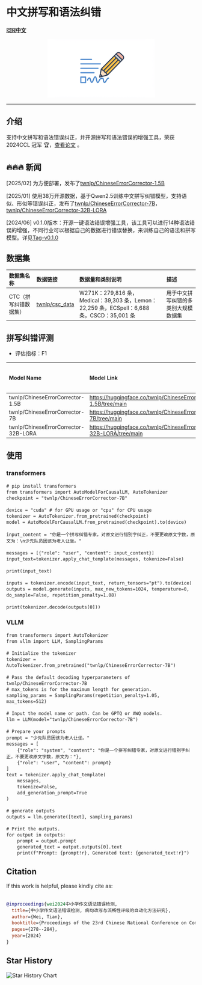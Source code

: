 #  中文拼写和语法纠错
[**🇨🇳中文**](https://github.com/TW-NLP/ChineseErrorCorrector/blob/main/README.md) 

<div align="center">
  <a href="https://github.com/TW-NLP/ChineseErrorCorrector">
    <img src="images/image_fx_.jpg" alt="Logo" height="156">
  </a>
</div>



-----------------



## 介绍
支持中文拼写和语法错误纠正，并开源拼写和语法错误的增强工具，荣获2024CCL 冠军 🏆，[查看论文](https://aclanthology.org/2024.ccl-3.31/) 。

## 🔥🔥🔥 新闻
[2025/02] 为方便部署，发布了[twnlp/ChineseErrorCorrector-1.5B](https://huggingface.co/twnlp/ChineseErrorCorrector-1.5B)

[2025/01] 使用38万开源数据，基于Qwen2.5训练中文拼写纠错模型，支持语似、形似等错误纠正，发布了[twnlp/ChineseErrorCorrector-7B](https://huggingface.co/twnlp/ChineseErrorCorrector-7B)，[twnlp/ChineseErrorCorrector-32B-LORA](https://huggingface.co/twnlp/ChineseErrorCorrector-32B-LORA/tree/main)

[2024/06] v0.1.0版本：开源一键语法错误增强工具，该工具可以进行14种语法错误的增强，不同行业可以根据自己的数据进行错误替换，来训练自己的语法和拼写模型。详见[Tag-v0.1.0](https://github.com/TW-NLP/ChineseErrorCorrector/tree/0.1.0)

## 数据集

| 数据集名称     | 数据链接                                                                                                      | 数据量和类别说明                                                                                                            | 描述          |
|:--------------|:-----------------------------------------------------------------------------------------------------------|:--------------------------------------------------------------------------------------------------------------------------|:------------|
| CTC（拼写纠错数据集） |[twnlp/csc_data](https://huggingface.co/datasets/twnlp/csc_data)  | W271K：279,816 条，Medical：39,303 条，Lemon：22,259 条，ECSpell：6,688 条，CSCD：35,001 条 | 用于中文拼写纠错的多类别大规模数据集 |



## 拼写纠错评测
- 评估指标：F1


| Model Name       | Model Link                                                                                                              | Base Model                 | Avg        | SIGHAN-2015 | EC-LAW (法律)| EC-MED （医疗）  | EC-ODW（公文） |
|:-----------------|:------------------------------------------------------------------------------------------------------------------------|:---------------------------|:-----------|:------------|:-------|:-------|:--------|
| twnlp/ChineseErrorCorrector-1.5B        | https://huggingface.co/twnlp/ChineseErrorCorrector-1.5B/tree/main                                    | Qwen/Qwen2.5-1.5B-Instruct | 0.459     | 0.346      | 0.517 | 0.433 | 0.540     |
| twnlp/ChineseErrorCorrector-7B        | https://huggingface.co/twnlp/ChineseErrorCorrector-7B/tree/main                                    | Qwen/Qwen2.5-7B-Instruct | 0.712     | 0.592      | 0.787 | 0.677 | 0.793     |
| twnlp/ChineseErrorCorrector-32B-LORA        | https://huggingface.co/twnlp/ChineseErrorCorrector-32B-LORA/tree/main                                    | Qwen/Qwen2.5-32B-Instruct |  0.757   |    0.594   | 0.776 |0.794 |   0.864  |

## 使用
### transformers 
```shell
# pip install transformers
from transformers import AutoModelForCausalLM, AutoTokenizer
checkpoint = "twnlp/ChineseErrorCorrector-7B"

device = "cuda" # for GPU usage or "cpu" for CPU usage
tokenizer = AutoTokenizer.from_pretrained(checkpoint)
model = AutoModelForCausalLM.from_pretrained(checkpoint).to(device)

input_content = "你是一个拼写纠错专家，对原文进行错别字纠正，不要更改原文字数，原文为：\n少先队员因该为老人让坐。"

messages = [{"role": "user", "content": input_content}]
input_text=tokenizer.apply_chat_template(messages, tokenize=False)

print(input_text)

inputs = tokenizer.encode(input_text, return_tensors="pt").to(device)
outputs = model.generate(inputs, max_new_tokens=1024, temperature=0, do_sample=False, repetition_penalty=1.08)

print(tokenizer.decode(outputs[0]))

```

### VLLM

```shell
from transformers import AutoTokenizer
from vllm import LLM, SamplingParams

# Initialize the tokenizer
tokenizer = AutoTokenizer.from_pretrained("twnlp/ChineseErrorCorrector-7B")

# Pass the default decoding hyperparameters of twnlp/ChineseErrorCorrector-7B
# max_tokens is for the maximum length for generation.
sampling_params = SamplingParams(repetition_penalty=1.05, max_tokens=512)

# Input the model name or path. Can be GPTQ or AWQ models.
llm = LLM(model="twnlp/ChineseErrorCorrector-7B")

# Prepare your prompts
prompt = "少先队员因该为老人让坐。"
messages = [
    {"role": "system", "content": "你是一个拼写纠错专家，对原文进行错别字纠正，不要更改原文字数，原文为："},
    {"role": "user", "content": prompt}
]
text = tokenizer.apply_chat_template(
    messages,
    tokenize=False,
    add_generation_prompt=True
)

# generate outputs
outputs = llm.generate([text], sampling_params)

# Print the outputs.
for output in outputs:
    prompt = output.prompt
    generated_text = output.outputs[0].text
    print(f"Prompt: {prompt!r}, Generated text: {generated_text!r}") 
```

## Citation

If this work is helpful, please kindly cite as:

```bibtex

@inproceedings{wei2024中小学作文语法错误检测,
  title={中小学作文语法错误检测, 病句改写与流畅性评级的自动化方法研究},
  author={Wei, Tian},
  booktitle={Proceedings of the 23rd Chinese National Conference on Computational Linguistics (Volume 3: Evaluations)},
  pages={278--284},
  year={2024}
}
```


## Star History

![Star History Chart](https://api.star-history.com/svg?repos=TW-NLP/ChineseErrorCorrector&type=Date)
